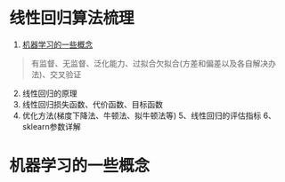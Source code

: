 线性回归算法梳理
=============

1. [机器学习的一些概念](#user-content-机器学习的一些概念)
> 有监督、无监督、泛化能力、过拟合欠拟合(方差和偏差以及各自解决办法)、交叉验证
2. 线性回归的原理
3. 线性回归损失函数、代价函数、目标函数
4. 优化方法(梯度下降法、牛顿法、拟牛顿法等)
5、线性回归的评估指标
6、sklearn参数详解

# 机器学习的一些概念
